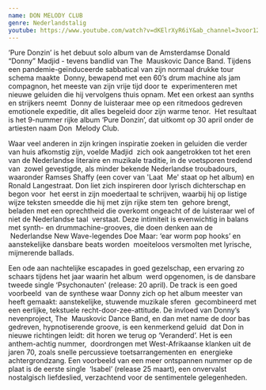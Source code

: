 ```yaml
---
name: DON MELODY CLUB
genre: Nederlandstalig
youtube: https://www.youtube.com/watch?v=dKElrXyR6iY&ab_channel=3voor12
---
```

‘Pure Donzin’ is het debuut solo album van de Amsterdamse Donald “Donny” Madjid - tevens bandlid van The  Mauskovic Dance Band. Tijdens een pandemie-geïnduceerde sabbatical van zijn normaal drukke tour schema maakte  Donny, bewapend met een 60’s drum machine als jam compagnon, het meeste van zijn vrije tijd door te  experimenteren met nieuwe geluiden die hij vervolgens thuis opnam. Met een orkest aan synths en strijkers neemt  Donny de luisteraar mee op een ritmedoos gedreven emotionele expeditie, dit alles begeleid door zijn warme tenor.  Het resultaat is het 9-nummer rijke album ‘Pure Donzin’, dat uitkomt op 30 april onder de artiesten naam Don  Melody Club. 

Waar veel anderen in zijn kringen inspiratie zoeken in geluiden die verder van huis afkomstig zijn, voelde Madjid  zich ook aangetrokken tot het eren van de Nederlandse literaire en muzikale traditie, in de voetsporen tredend van  zowel gevestigde, als minder bekende Nederlandse troubadours, waaronder Ramses Shaffy (een cover van 'Laat  Me' staat op het album) en Ronald Langestraat. Don liet zich inspireren door lyrisch dichterschap en begon voor  het eerst in zijn moedertaal te schrijven, waarbij hij op listige wijze teksten smeedde die hij met zijn rijke stem ten  gehore brengt, beladen met een oprechtheid die overkomt ongeacht of de luisteraar wel of niet de Nederlandse taal  verstaat. Deze intimiteit is evenwichtig in balans met synth- en drummachine-grooves, die doen denken aan de  Nederlandse New Wave-legendes Doe Maar: ‘ear worm pop hooks’ en aanstekelijke dansbare beats worden  moeiteloos versmolten met lyrische, mijmerende ballads. 

Een ode aan nachtelijke escapades in goed gezelschap, een ervaring zo schaars tijdens het jaar waarin het album  werd opgenomen, is de dansbare tweede single ‘Psychonauten' (release: 20 april). De track is een goed voorbeeld  van de synthese waar Donny zich op het album meester van heeft gemaakt: aanstekelijke, stuwende muzikale sferen  gecombineerd met een eerlijke, tekstuele recht-door-zee-attitude. De invloed van Donny’s nevenproject, The  Mauskovic Dance Band, en dan met name de door bas gedreven, hypnotiserende groove, is een kenmerkend geluid  dat Don in nieuwe richtingen leidt: dit horen we terug op ‘Veranderd’. Het is een anthem-achtig nummer,  doordrongen met West-Afrikaanse klanken uit de jaren 70, zoals snelle percussieve toetsarrangementen en  energieke achtergrondzang. Een voorbeeld van een meer ontspannen nummer op de plaat is de eerste single  ‘Isabel’ (release 25 maart), een onvervalst nostalgisch liefdeslied, verzachtend voor de sentimentele gelegenheden.